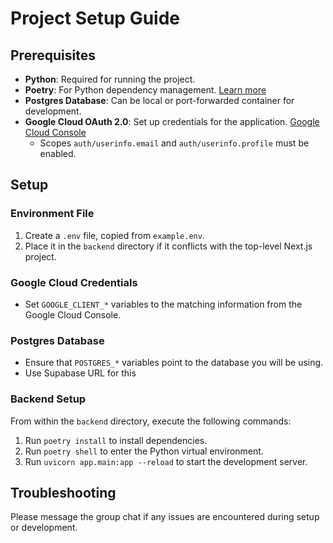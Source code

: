 # Project Setup Guide

## Prerequisites

- **Python**: Required for running the project.
- **Poetry**: For Python dependency management. [Learn more](https://python-poetry.org/)
- **Postgres Database**: Can be local or port-forwarded container for development.
- **Google Cloud OAuth 2.0**: Set up credentials for the
  application. [Google Cloud Console](https://console.cloud.google.com/apis/dashboard)
    - Scopes `auth/userinfo.email` and `auth/userinfo.profile` must be enabled.

## Setup

### Environment File

1. Create a `.env` file, copied from `example.env`.
2. Place it in the `backend` directory if it conflicts with the top-level Next.js project.

### Google Cloud Credentials

- Set `GOOGLE_CLIENT_*` variables to the matching information from the Google Cloud Console.

### Postgres Database

- Ensure that `POSTGRES_*` variables point to the database you will be using.
- Use Supabase URL for this

### Backend Setup

From within the `backend` directory, execute the following commands:

1. Run `poetry install` to install dependencies.
2. Run `poetry shell` to enter the Python virtual environment.
3. Run `uvicorn app.main:app --reload` to start the development server.

## Troubleshooting

Please message the group chat if any issues are encountered during setup or development.
